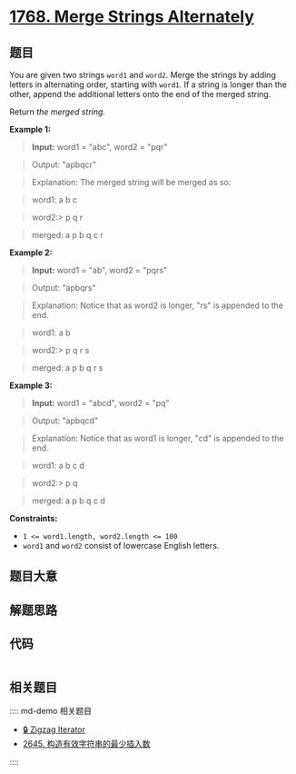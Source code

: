 # [1768. Merge Strings Alternately](https://leetcode.com/problems/merge-strings-alternately/)

## 题目

You are given two strings `word1` and `word2`. Merge the strings by adding
letters in alternating order, starting with `word1`. If a string is longer
than the other, append the additional letters onto the end of the merged
string.

Return _the merged string._



**Example 1:**

> 
> 
> 
> 
> 
> **Input:** word1 = "abc", word2 = "pqr"
> 
> Output: "apbqcr"
> 
> Explanation:  The merged string will be merged as so:
> 
> word1:  a   b   c
> 
> word2:> 
> p   q   r
> 
> merged: a p b q c r

**Example 2:**

> 
> 
> 
> 
> 
> **Input:** word1 = "ab", word2 = "pqrs"
> 
> Output: "apbqrs"
> 
> Explanation:  Notice that as word2 is longer, "rs" is appended to the end.
> 
> word1:  a   b 
> 
> word2:> 
> p   q   r   s
> 
> merged: a p b q   r   s

**Example 3:**

> 
> 
> 
> 
> 
> **Input:** word1 = "abcd", word2 = "pq"
> 
> Output: "apbqcd"
> 
> Explanation:  Notice that as word1 is longer, "cd" is appended to the end.
> 
> word1:  a   b   c   d
> 
> word2:> 
> p   q 
> 
> merged: a p b q c   d

**Constraints:**

  * `1 <= word1.length, word2.length <= 100`
  * `word1` and `word2` consist of lowercase English letters.


## 题目大意

## 解题思路

## 代码

```javascript

```

## 相关题目

:::: md-demo 相关题目
- [🔒 Zigzag Iterator](https://leetcode.com/problems/zigzag-iterator)
- [2645. 构造有效字符串的最少插入数](https://leetcode.com/problems/minimum-additions-to-make-valid-string)

::::
